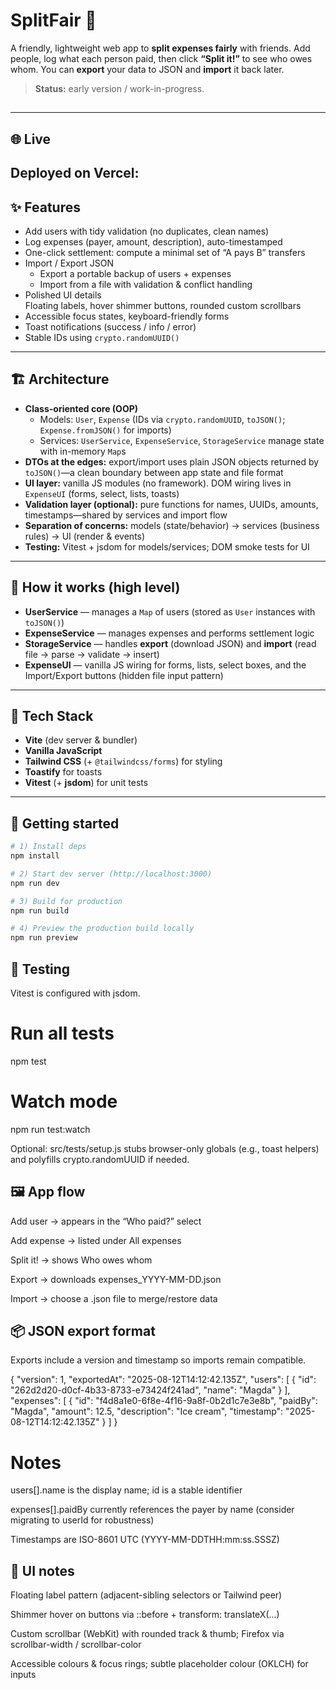 # SplitFair 💸

A friendly, lightweight web app to **split expenses fairly** with friends. Add people, log what each person paid, then click **“Split it!”** to see who owes whom. You can **export** your data to JSON and **import** it back later.

> **Status:** early version / work-in-progress.

##

---

## 🌐 Live

## **Deployed on Vercel:**

## ✨ Features

- Add users with tidy validation (no duplicates, clean names)
- Log expenses (payer, amount, description), auto-timestamped
- One-click settlement: compute a minimal set of “A pays B” transfers
- Import / Export JSON
  - Export a portable backup of users + expenses
  - Import from a file with validation & conflict handling
- Polished UI details  
  Floating labels, hover shimmer buttons, rounded custom scrollbars
- Accessible focus states, keyboard-friendly forms
- Toast notifications (success / info / error)
- Stable IDs using `crypto.randomUUID()`

---

## 🏗️ Architecture

- **Class-oriented core (OOP)**
  - Models: `User`, `Expense` (IDs via `crypto.randomUUID`, `toJSON()`; `Expense.fromJSON()` for imports)
  - Services: `UserService`, `ExpenseService`, `StorageService` manage state with in-memory `Map`s
- **DTOs at the edges:** export/import uses plain JSON objects returned by `toJSON()`—a clean boundary between app state and file format
- **UI layer:** vanilla JS modules (no framework). DOM wiring lives in `ExpenseUI` (forms, select, lists, toasts)
- **Validation layer (optional):** pure functions for names, UUIDs, amounts, timestamps—shared by services and import flow
- **Separation of concerns:** models (state/behavior) → services (business rules) → UI (render & events)
- **Testing:** Vitest + jsdom for models/services; DOM smoke tests for UI

---

## 🧠 How it works (high level)

- **UserService** — manages a `Map` of users (stored as `User` instances with `toJSON()`)
- **ExpenseService** — manages expenses and performs settlement logic
- **StorageService** — handles **export** (download JSON) and **import** (read file → parse → validate → insert)
- **ExpenseUI** — vanilla JS wiring for forms, lists, select boxes, and the Import/Export buttons (hidden file input pattern)

---

## 🧰 Tech Stack

- **Vite** (dev server & bundler)
- **Vanilla JavaScript**
- **Tailwind CSS** (+ `@tailwindcss/forms`) for styling
- **Toastify** for toasts
- **Vitest** (+ **jsdom**) for unit tests

---

## 🚀 Getting started

```bash
# 1) Install deps
npm install

# 2) Start dev server (http://localhost:3000)
npm run dev

# 3) Build for production
npm run build

# 4) Preview the production build locally
npm run preview

```

## 🧪 Testing

Vitest is configured with jsdom.

# Run all tests

npm test

# Watch mode

npm run test:watch

Optional: src/tests/setup.js stubs browser-only globals (e.g., toast helpers) and polyfills crypto.randomUUID if needed.

## 🖼️ App flow

Add user → appears in the “Who paid?” select

Add expense → listed under All expenses

Split it! → shows Who owes whom

Export → downloads expenses_YYYY-MM-DD.json

Import → choose a .json file to merge/restore data

## 📦 JSON export format

Exports include a version and timestamp so imports remain compatible.

{
"version": 1,
"exportedAt": "2025-08-12T14:12:42.135Z",
"users": [
{ "id": "262d2d20-d0cf-4b33-8733-e73424f241ad", "name": "Magda" }
],
"expenses": [
{
"id": "f4d8a1e0-6f8e-4f16-9a8f-0b2d1c7e3e8b",
"paidBy": "Magda",
"amount": 12.5,
"description": "Ice cream",
"timestamp": "2025-08-12T14:12:42.135Z"
}
]
}

# Notes

users[].name is the display name; id is a stable identifier

expenses[].paidBy currently references the payer by name (consider migrating to userId for robustness)

Timestamps are ISO-8601 UTC (YYYY-MM-DDTHH:mm:ss.SSSZ)

## 🎨 UI notes

Floating label pattern (adjacent-sibling selectors or Tailwind peer)

Shimmer hover on buttons via ::before + transform: translateX(...)

Custom scrollbar (WebKit) with rounded track & thumb; Firefox via scrollbar-width / scrollbar-color

Accessible colours & focus rings; subtle placeholder colour (OKLCH) for inputs
